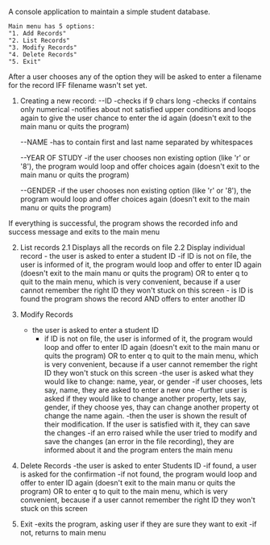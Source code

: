 
A console application to maintain a simple student database.


    Main menu has 5 options:
    "1. Add Records"
    "2. List Records"
    "3. Modify Records"
    "4. Delete Records"
    "5. Exit"

After a user chooses any of the option they will be asked to enter a filename for the record IFF filename wasn't set yet.

1. Creating a new record:
    --ID
     -checks if 9 chars long
     -checks if contains only numerical
       -notifies about not satisfied upper conditions and loops again to give
       the user chance to enter the id again (doesn't exit to the main manu or quits the program)

    --NAME
     -has to contain first and last name separated by whitespaces
    
    --YEAR OF STUDY
     -if the user chooses non existing option (like 'r' or '8'), the program would loop
     and offer choices again (doesn't exit to the main manu or quits the program)
    
    --GENDER
     -if the user chooses non existing option (like 'r' or '8'), the program would loop
     and offer choices again (doesn't exit to the main manu or quits the program)

If everything is successful, the program shows the recorded info and success message and exits to the main menu

2. List records
      2.1 Displays all the records on file
      2.2 Display individual record
        - the user is asked to enter a student ID
          -if ID is not on file, the user is informed of it, the program would loop
          and offer to enter ID again (doesn't exit to the main manu or quits the program) OR to enter q to quit to the main menu, which is very convenient, because if a user cannot remember the right ID they won't stuck on this screen
          - is ID is found the program shows the record AND offers to enter another ID

3. Modify Records
      - the user is asked to enter a student ID
        - if ID is not on file, the user is informed of it, the program would loop
          and offer to enter ID again (doesn't exit to the main manu or quits the program) OR to enter q to quit to the main menu, which is very convenient, because if a user cannot remember the right ID they won't stuck on this screen
      -the user is asked what they would like to change: name, year, or gender
      -if user chooses, lets say, name, they are asked to enter a new one
      -further user is asked if they would like to change another property, lets say, gender, if they choose yes, thay can change another property ot change the name again.
      -then the user is shown the result of their modification. If the user is satisfied with it, they can save the changes
      -if an erro raised while the user tried to modify and save the changes (an error in the file recording), they are informed about it and the program enters the main menu

4. Delete Records
      -the user is asked to enter Students ID
        -if found, a user is asked for the confirmation
        -if not found, the program would loop
          and offer to enter ID again (doesn't exit to the main manu or quits the program) OR to enter q to quit to the main menu, which is very convenient, because if a user cannot remember the right ID they won't stuck on this screen

5. Exit
      -exits the program, asking user if they are sure they want to exit
      -if not, returns to main menu
